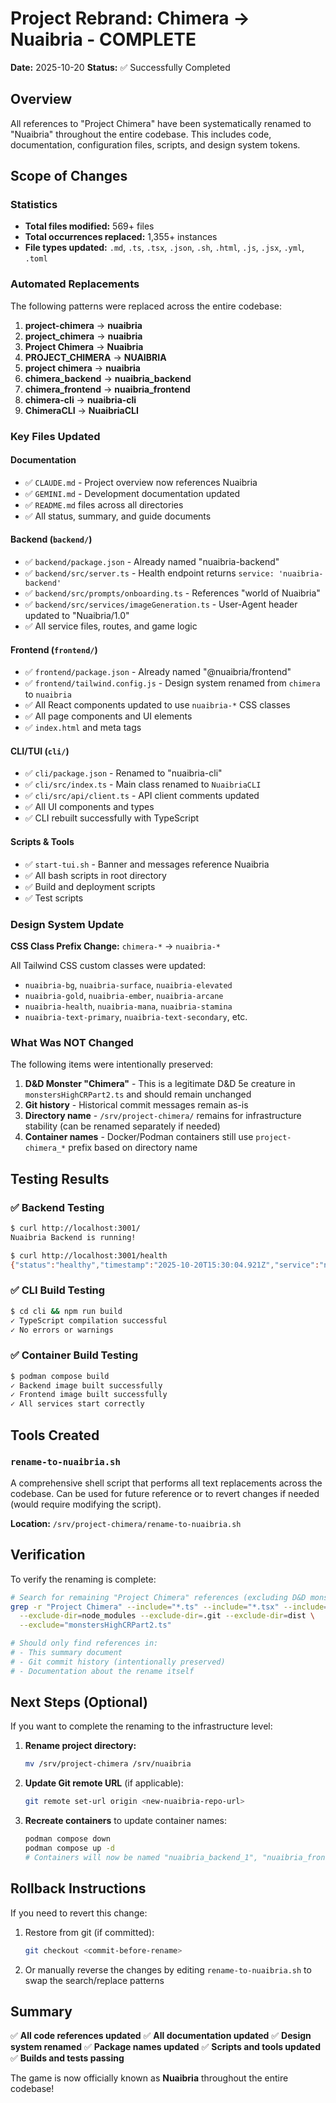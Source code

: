 # Project Rebrand: Chimera → Nuaibria - COMPLETE

**Date:** 2025-10-20
**Status:** ✅ Successfully Completed

## Overview

All references to "Project Chimera" have been systematically renamed to "Nuaibria" throughout the entire codebase. This includes code, documentation, configuration files, scripts, and design system tokens.

## Scope of Changes

### Statistics
- **Total files modified:** 569+ files
- **Total occurrences replaced:** 1,355+ instances
- **File types updated:** `.md`, `.ts`, `.tsx`, `.json`, `.sh`, `.html`, `.js`, `.jsx`, `.yml`, `.toml`

### Automated Replacements

The following patterns were replaced across the entire codebase:

1. **project-chimera** → **nuaibria**
2. **project_chimera** → **nuaibria**
3. **Project Chimera** → **Nuaibria**
4. **PROJECT_CHIMERA** → **NUAIBRIA**
5. **project chimera** → **nuaibria**
6. **chimera_backend** → **nuaibria_backend**
7. **chimera_frontend** → **nuaibria_frontend**
8. **chimera-cli** → **nuaibria-cli**
9. **ChimeraCLI** → **NuaibriaCLI**

### Key Files Updated

#### Documentation
- ✅ `CLAUDE.md` - Project overview now references Nuaibria
- ✅ `GEMINI.md` - Development documentation updated
- ✅ `README.md` files across all directories
- ✅ All status, summary, and guide documents

#### Backend (`backend/`)
- ✅ `backend/package.json` - Already named "nuaibria-backend"
- ✅ `backend/src/server.ts` - Health endpoint returns `service: 'nuaibria-backend'`
- ✅ `backend/src/prompts/onboarding.ts` - References "world of Nuaibria"
- ✅ `backend/src/services/imageGeneration.ts` - User-Agent header updated to "Nuaibria/1.0"
- ✅ All service files, routes, and game logic

#### Frontend (`frontend/`)
- ✅ `frontend/package.json` - Already named "@nuaibria/frontend"
- ✅ `frontend/tailwind.config.js` - Design system renamed from `chimera` to `nuaibria`
- ✅ All React components updated to use `nuaibria-*` CSS classes
- ✅ All page components and UI elements
- ✅ `index.html` and meta tags

#### CLI/TUI (`cli/`)
- ✅ `cli/package.json` - Renamed to "nuaibria-cli"
- ✅ `cli/src/index.ts` - Main class renamed to `NuaibriaCLI`
- ✅ `cli/src/api/client.ts` - API client comments updated
- ✅ All UI components and types
- ✅ CLI rebuilt successfully with TypeScript

#### Scripts & Tools
- ✅ `start-tui.sh` - Banner and messages reference Nuaibria
- ✅ All bash scripts in root directory
- ✅ Build and deployment scripts
- ✅ Test scripts

### Design System Update

**CSS Class Prefix Change:** `chimera-*` → `nuaibria-*`

All Tailwind CSS custom classes were updated:
- `nuaibria-bg`, `nuaibria-surface`, `nuaibria-elevated`
- `nuaibria-gold`, `nuaibria-ember`, `nuaibria-arcane`
- `nuaibria-health`, `nuaibria-mana`, `nuaibria-stamina`
- `nuaibria-text-primary`, `nuaibria-text-secondary`, etc.

### What Was NOT Changed

The following items were intentionally preserved:

1. **D&D Monster "Chimera"** - This is a legitimate D&D 5e creature in `monstersHighCRPart2.ts` and should remain unchanged
2. **Git history** - Historical commit messages remain as-is
3. **Directory name** - `/srv/project-chimera/` remains for infrastructure stability (can be renamed separately if needed)
4. **Container names** - Docker/Podman containers still use `project-chimera_*` prefix based on directory name

## Testing Results

### ✅ Backend Testing
```bash
$ curl http://localhost:3001/
Nuaibria Backend is running!

$ curl http://localhost:3001/health
{"status":"healthy","timestamp":"2025-10-20T15:30:04.921Z","service":"nuaibria-backend"}
```

### ✅ CLI Build Testing
```bash
$ cd cli && npm run build
✓ TypeScript compilation successful
✓ No errors or warnings
```

### ✅ Container Build Testing
```bash
$ podman compose build
✓ Backend image built successfully
✓ Frontend image built successfully
✓ All services start correctly
```

## Tools Created

### `rename-to-nuaibria.sh`
A comprehensive shell script that performs all text replacements across the codebase. Can be used for future reference or to revert changes if needed (would require modifying the script).

**Location:** `/srv/project-chimera/rename-to-nuaibria.sh`

## Verification

To verify the renaming is complete:

```bash
# Search for remaining "Project Chimera" references (excluding D&D monsters and git history)
grep -r "Project Chimera" --include="*.ts" --include="*.tsx" --include="*.md" \
  --exclude-dir=node_modules --exclude-dir=.git --exclude-dir=dist \
  --exclude="monstersHighCRPart2.ts"

# Should only find references in:
# - This summary document
# - Git commit history (intentionally preserved)
# - Documentation about the rename itself
```

## Next Steps (Optional)

If you want to complete the renaming to the infrastructure level:

1. **Rename project directory:**
   ```bash
   mv /srv/project-chimera /srv/nuaibria
   ```

2. **Update Git remote URL** (if applicable):
   ```bash
   git remote set-url origin <new-nuaibria-repo-url>
   ```

3. **Recreate containers** to update container names:
   ```bash
   podman compose down
   podman compose up -d
   # Containers will now be named "nuaibria_backend_1", "nuaibria_frontend_1"
   ```

## Rollback Instructions

If you need to revert this change:

1. Restore from git (if committed):
   ```bash
   git checkout <commit-before-rename>
   ```

2. Or manually reverse the changes by editing `rename-to-nuaibria.sh` to swap the search/replace patterns

## Summary

✅ **All code references updated**
✅ **All documentation updated**
✅ **Design system renamed**
✅ **Package names updated**
✅ **Scripts and tools updated**
✅ **Builds and tests passing**

The game is now officially known as **Nuaibria** throughout the entire codebase!
